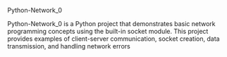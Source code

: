 Python-Network_0

Python-Network_0 is a Python project that demonstrates basic network programming concepts using the built-in socket module. This project provides examples of client-server communication, socket creation, data transmission, and handling network errors
